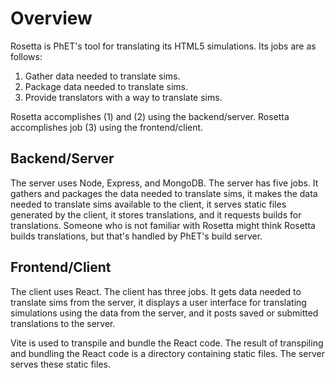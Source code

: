 # Overview

Rosetta is PhET's tool for translating its HTML5 simulations. Its jobs are as follows:

1. Gather data needed to translate sims.
2. Package data needed to translate sims.
3. Provide translators with a way to translate sims.

Rosetta accomplishes (1) and (2) using the backend/server. Rosetta accomplishes job (3) using the frontend/client.

## Backend/Server

The server uses Node, Express, and MongoDB. The server has five jobs. It gathers and packages the data needed to
translate sims, it makes the data needed to translate sims available to the client, it serves static files generated by
the client, it stores translations, and it requests builds for translations. Someone who is not familiar with Rosetta
might think Rosetta builds translations, but that's handled by PhET's build server.

## Frontend/Client

The client uses React. The client has three jobs. It gets data needed to translate sims from the server, it displays a
user interface for translating simulations using the data from the server, and it posts saved or submitted translations
to the server.

Vite is used to transpile and bundle the React code. The result of transpiling and bundling the React code is a
directory containing static files. The server serves these static files.
